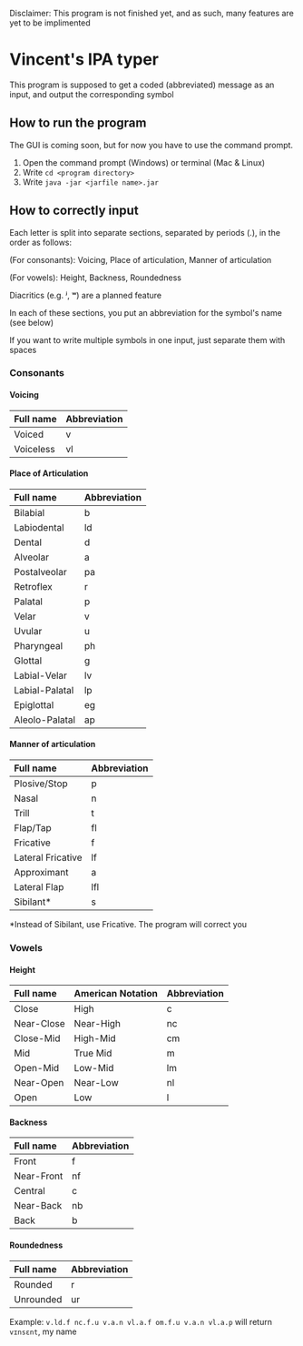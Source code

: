 Disclaimer: This program is not finished yet, and as such, many features are yet to be implimented

# Vincent's IPA typer

This program is supposed to get a coded (abbreviated) message as an input, and output the corresponding symbol

## How to run the program

The GUI is coming soon, but for now you have to use the command prompt.

1. Open the command prompt (Windows) or terminal (Mac & Linux)
2. Write ```cd <program directory>```
3. Write ```java -jar <jarfile name>.jar```

## How to correctly input

Each letter is split into separate sections, separated by periods (.), in the order as follows:

(For consonants): Voicing, Place of articulation, Manner of articulation

(For vowels): Height, Backness, Roundedness

Diacritics (e.g. ʲ, ʷ) are a planned feature

In each of these sections, you put an abbreviation for the symbol's name (see below)

If you want to write multiple symbols in one input, just separate them with spaces
### Consonants
#### Voicing
| Full name | Abbreviation |
| :-------- | :----------- 
| Voiced | v |
| Voiceless | vl |
#### Place of Articulation
| Full name      | Abbreviation   |
| :------------- | :------------- |
| Bilabial       | b              |
| Labiodental    | ld             |
| Dental         | d              |
| Alveolar       | a              |
| Postalveolar   | pa       |
| Retroflex      | r              |
| Palatal        | p              |
| Velar          | v              |
| Uvular         | u              |
| Pharyngeal     | ph             |
| Glottal        | g              |
| Labial-Velar   | lv             |
| Labial-Palatal | lp             |
| Epiglottal     | eg             |
| Aleolo-Palatal | ap             | 
#### Manner of articulation
| Full name | Abbreviation     |
| :------------- | :------------- |
| Plosive/Stop       | p       |
| Nasal   | n  |
| Trill   | t  |
| Flap/Tap   | fl  |
| Fricative   | f  |
| Lateral Fricative   | lf  |
| Approximant   | a  |
| Lateral Flap   | lfl  |
| Sibilant*   | s  |

*Instead of Sibilant, use Fricative. The program will correct you

### Vowels
#### Height
| Full name     | American Notation | Abbreviation     |
| :------------- | :------------- | :--- |
| Close | High | c |
| Near-Close   | Near-High  | nc  |
| Close-Mid   | High-Mid  | cm  |
| Mid   | True Mid  | m  |
| Open-Mid   | Low-Mid  | lm  |
| Near-Open   | Near-Low  | nl  |
| Open   | Low  | l  |
#### Backness
| Full name | Abbreviation |
| :------------- | :------------- |
| Front | f |
| Near-Front   | nf  |
| Central   | c  |
| Near-Back   | nb  |
| Back   | b  |
#### Roundedness
| Full name | Abbreviation     |
| :------------- | :------------- |
| Rounded       | r      |
| Unrounded   | ur  |

Example: `v.ld.f nc.f.u v.a.n vl.a.f om.f.u v.a.n vl.a.p` will return `vɪnsɛnt`, my name

